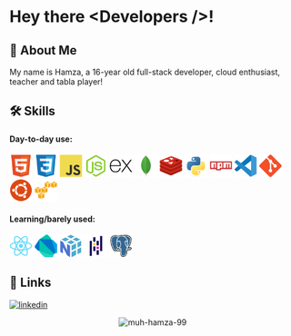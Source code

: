 # Hey there &#60;Developers /&#62;! 

## 🚀 About Me

My name is Hamza, a 16-year old full-stack developer, cloud enthusiast, teacher and tabla player!

## 🛠 Skills
<h4>Day-to-day use:</h4>
<div>
  <img width ="40px" unselectable="True" src ="https://raw.githubusercontent.com/devicons/devicon/master/icons/html5/html5-original.svg">
  <img width ="40px" unselectable="True" src ="https://raw.githubusercontent.com/devicons/devicon/master/icons/css3/css3-original.svg">
  <img width ="40px" unselectable="True" src ="https://raw.githubusercontent.com/devicons/devicon/master/icons/javascript/javascript-original.svg">
  <img width ="40px" unselectable="True" src ="https://raw.githubusercontent.com/devicons/devicon/master/icons/nodejs/nodejs-original.svg">
  <img width ="40px" unselectable="True" src ="https://raw.githubusercontent.com/devicons/devicon/master/icons/express/express-original.svg">
  <img width ="40px" unselectable="True" src ="https://raw.githubusercontent.com/devicons/devicon/master/icons/mongodb/mongodb-original.svg">
  <img width ="40px" unselectable="True" src ="https://raw.githubusercontent.com/devicons/devicon/master/icons/redis/redis-original.svg">
  <img width ="40px" unselectable="True" src ="https://raw.githubusercontent.com/devicons/devicon/master/icons/python/python-original.svg">
  <img width ="40px" unselectable="True" src ="https://raw.githubusercontent.com/devicons/devicon/master/icons/npm/npm-original-wordmark.svg">
  <img width ="40px" unselectable="True" src ="https://raw.githubusercontent.com/devicons/devicon/master/icons/vscode/vscode-original.svg">
  <img width ="40px" unselectable="True" src ="https://raw.githubusercontent.com/devicons/devicon/master/icons/git/git-original.svg">
  <img width ="40px" unselectable="True" src ="https://raw.githubusercontent.com/devicons/devicon/master/icons/ubuntu/ubuntu-plain.svg">
  <img width ="40px" unselectable="True" src ="https://raw.githubusercontent.com/devicons/devicon/master/icons/amazonwebservices/amazonwebservices-original.svg">
</div>

<h4>Learning/barely used:</h4>
<div>
  <img width ="40px" unselectable="True" src ="https://raw.githubusercontent.com/devicons/devicon/master/icons/react/react-original.svg">
  <img width ="40px" unselectable="True" src ="https://raw.githubusercontent.com/devicons/devicon/master/icons/dart/dart-original.svg">
  <img width ="40px" unselectable="True" src ="https://raw.githubusercontent.com/devicons/devicon/master/icons/numpy/numpy-original.svg">
  <img width ="40px" unselectable="True" src ="https://raw.githubusercontent.com/devicons/devicon/master/icons/pandas/pandas-original.svg">
  <img width ="40px" unselectable="True" src ="https://raw.githubusercontent.com/devicons/devicon/master/icons/postgresql/postgresql-original.svg">
</div>



## 🔗 Links
[![linkedin](https://img.shields.io/badge/linkedin-0A66C2?style=for-the-badge&logo=linkedin&logoColor=white)](https://www.linkedin.com/in/muhammad-hamza-18bb1a21b/)

<p align="center"> <img src="https://komarev.com/ghpvc/?username=muh-hamza-99&label=Profile%20views&color=0e75b6&style=flat" alt="muh-hamza-99" /> </p>
